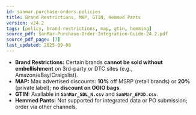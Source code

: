 ```yaml
---
id: sanmar.purchase-orders.policies
title: Brand Restrictions, MAP, GTIN, Hemmed Pants
version: v24.2
tags: [policy, brand-restrictions, map, gtin, hemming]
source_pdf: SanMar-Purchase-Order-Integration-Guide-24.2.pdf
source_pdf_page: [7]
last_updated: 2025-09-08
---
```


- **Brand Restrictions:** Certain brands **cannot be sold without embellishment** on 3rd-party or DTC sites (e.g., Amazon/eBay/Craigslist).  
- **MAP:** Max advertised discounts: **10%** off MSRP (retail brands) or **20%** (private label); **no discount on OGIO bags**.  
- **GTIN:** Available in **`SanMar_SDL_N.csv`** and **`SanMar_EPDD.csv`**.  
- **Hemmed Pants:** Not supported for integrated data or PO submission; order via other channels.
